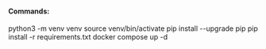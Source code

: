 #### Commands:
python3 -m venv venv
source venv/bin/activate
pip install --upgrade pip
pip install -r requirements.txt
docker compose up -d
